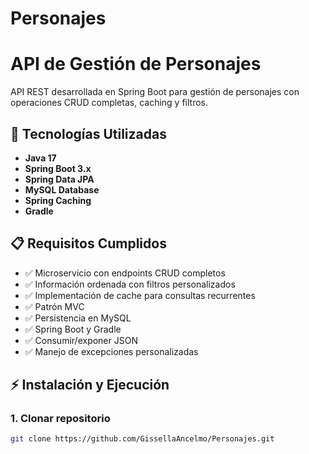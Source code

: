 # Personajes
# API de Gestión de Personajes

API REST desarrollada en Spring Boot para gestión de personajes con operaciones CRUD completas, caching y filtros.

## 🚀 Tecnologías Utilizadas

- **Java 17**
- **Spring Boot 3.x**
- **Spring Data JPA**
- **MySQL Database**
- **Spring Caching**
- **Gradle**

## 📋 Requisitos Cumplidos

- ✅ Microservicio con endpoints CRUD completos
- ✅ Información ordenada con filtros personalizados
- ✅ Implementación de cache para consultas recurrentes
- ✅ Patrón MVC
- ✅ Persistencia en MySQL
- ✅ Spring Boot y Gradle
- ✅ Consumir/exponer JSON
- ✅ Manejo de excepciones personalizadas

## ⚡ Instalación y Ejecución

### 1. Clonar repositorio
```bash
git clone https://github.com/GissellaAncelmo/Personajes.git
